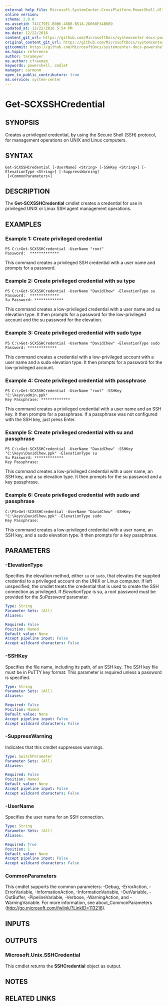 ```yaml
---
external help file: Microsoft.SystemCenter.CrossPlatform.PowerShell.dll-Help.xml
online version: 
schema: 2.0.0
ms.assetid: 74CC79EC-B0B6-48DB-B51A-2D068F34B089
updated_at: 12/22/2016 5:54 PM
ms.date: 12/22/2016
content_git_url: https://github.com/MicrosoftDocs/systemcenter-docs-powershell/blob/live/systemcenter-cmdlets/SystemCenter2016/OperationsManager/vlatest/Get-SCXSSHCredential.md
original_content_git_url: https://github.com/MicrosoftDocs/systemcenter-docs-powershell/blob/live/systemcenter-cmdlets/SystemCenter2016/OperationsManager/vlatest/Get-SCXSSHCredential.md
gitcommit: https://github.com/MicrosoftDocs/systemcenter-docs-powershell/blob/17c3a51bd892aad46c731d9f381f0704b4815004/systemcenter-cmdlets/SystemCenter2016/OperationsManager/vlatest/Get-SCXSSHCredential.md
ms.topic: reference
author: tarameyer
ms.author: cfreeman
keywords: powershell, cmdlet
manager: carmonm
open_to_public_contributors: true
ms.service: system-center
---
```


# Get-SCXSSHCredential

## SYNOPSIS
Creates a privileged credential, by using the Secure Shell (SSH) protocol, for management operations on UNIX and Linux computers.

## SYNTAX

```
Get-SCXSSHCredential [-UserName] <String> [-SSHKey <String>] [-ElevationType <String>] [-SuppressWarning]
 [<CommonParameters>]
```

## DESCRIPTION
The **Get-SCXSSHCredential** cmdlet creates a credential for use in privileged UNIX or Linux SSH agent management operations.

## EXAMPLES

### Example 1: Create privileged credential
```
PS C:\>Get-SCXSSHCredential -UserName "root"
Password:  *************
```

This command creates a privileged SSH credential with a user name and prompts for a password.

### Example 2: Create privileged credential with su type
```
PS C:\>Get-SCXSSHCredential -UserName "DavidChew" -ElevationType su
Password:  *************
Su Password: *************
```

This command creates a low-privileged credential with a user name and su elevation type.
It then prompts for a password for the low-privileged account and the su password for the elevation.

### Example 3: Create privileged credential with sudo type
```
PS C:\>Get-SCXSSHCredential -UserName "DavidChew" -ElevationType sudo
Password: *************
```

This command creates a credential with a low-privileged account with a user name and a sudo elevation type.
It then prompts for a password for the low-privileged account.

### Example 4: Create privileged credential with passphrase
```
PS C:\>Get-SCXSSHCredential -UserName "root" -SSHKey "C:\keys\admin.ppk" 
Key Passphrase: *************
```

This command creates a privileged credential with a user name and an SSH key.
It then prompts for a passphrase.
If a passphrase was not configured with the SSH key, just press Enter.

### Example 5: Create privileged credential with su and passphrase
```
PS C:\>Get-SCXSSHCredential -UserName "DavidChew" -SSHKey "C:\keys\DavidChew.ppk" -ElevationType su 
Su Password: *************
Key Passphrase:
```

This command creates a low-privileged credential with a user name, an SSH key, and a su elevation type.
It then prompts for the su password and a key passphrase.

### Example 6: Create privileged credential with sudo and passphrase
```
C:\PS>Get-SCXSSHCredential -UserName "DavidChew" -SSHKey "C:\keys\DavidChew.ppk" -ElevationType sudo
Key Passphrase:
```

This command creates a low-privileged credential with a user name, an SSH key, and a sudo elevation type.
It then prompts for a key passphrase.

## PARAMETERS

### -ElevationType
Specifies the elevation method, either `su` or `sudo`, that elevates the supplied credential to a privileged account on the UNIX or Linux computer.
If left unspecified, the cmdlet treats the credential that is used to create the SSH connection as privileged.
If *ElevationType* is su, a root password must be provided for the *SuPassword* parameter.

```yaml
Type: String
Parameter Sets: (All)
Aliases: 

Required: False
Position: Named
Default value: None
Accept pipeline input: False
Accept wildcard characters: False
```

### -SSHKey
Specifies the file name, including its path, of an SSH key.
The SSH key file must be in PuTTY key format.
This parameter is required unless a password is specified.

```yaml
Type: String
Parameter Sets: (All)
Aliases: 

Required: False
Position: Named
Default value: None
Accept pipeline input: False
Accept wildcard characters: False
```

### -SuppressWarning
Indicates that this cmdlet suppresses warnings.

```yaml
Type: SwitchParameter
Parameter Sets: (All)
Aliases: 

Required: False
Position: Named
Default value: None
Accept pipeline input: False
Accept wildcard characters: False
```

### -UserName
Specifies the user name for an SSH connection.

```yaml
Type: String
Parameter Sets: (All)
Aliases: 

Required: True
Position: 1
Default value: None
Accept pipeline input: False
Accept wildcard characters: False
```

### CommonParameters
This cmdlet supports the common parameters: -Debug, -ErrorAction, -ErrorVariable, -InformationAction, -InformationVariable, -OutVariable, -OutBuffer, -PipelineVariable, -Verbose, -WarningAction, and -WarningVariable. For more information, see about_CommonParameters (http://go.microsoft.com/fwlink/?LinkID=113216).

## INPUTS

## OUTPUTS

### Microsoft.Unix.SSHCredential
This cmdlet returns the **SSHCredential** object as output.

## NOTES

## RELATED LINKS

